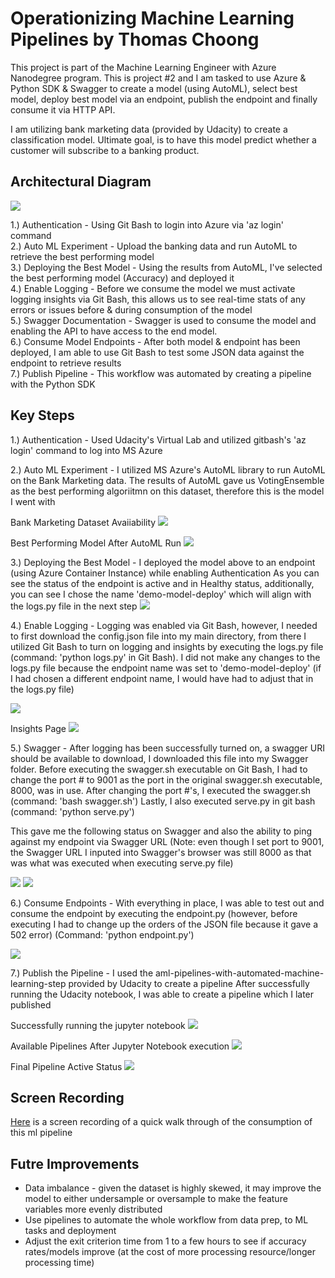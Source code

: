 
# Operationizing Machine Learning Pipelines by Thomas Choong

This project is part of the Machine Learning Engineer with Azure Nanodegree program. This is project #2 and I am tasked to use Azure & Python SDK & Swagger to create a model (using AutoML), select best model, deploy best model via an endpoint, publish the endpoint and finally consume it via HTTP API.

I am utilizing bank marketing data (provided by Udacity) to create a classification model. Ultimate goal, is to have this model predict whether a customer will subscribe to a banking product.

## Architectural Diagram
<img src="https://github.com/thomascjw30/operationalizing-ml-pipeline/blob/main/Screenshots/Untitled.png">

1.) Authentication - Using Git Bash to login into Azure via 'az login' command
<br>2.) Auto ML Experiment - Upload the banking data and run AutoML to retrieve the best performing model
<br>3.) Deploying the Best Model - Using the results from AutoML, I've selected the best performing model (Accuracy) and deployed it 
<br>4.) Enable Logging - Before we consume the model we must activate logging insights via Git Bash, this allows us to see real-time stats of any errors or issues before & during consumption of the model
<br>5.) Swagger Documentation - Swagger is used to consume the model and enabling the API to have access to the end model. 
<br>6.) Consume Model Endpoints - After both model & endpoint has been deployed, I am able to use Git Bash to test some JSON data against the endpoint to retrieve results
<br>7.) Publish Pipeline - This workflow was automated by creating a pipeline with the Python SDK

## Key Steps
1.) Authentication - Used Udacity's Virtual Lab and utilized gitbash's 'az login' command to log into MS Azure

2.) Auto ML Experiment - I utilized MS Azure's AutoML library to run AutoML on the Bank Marketing data. The results of AutoML gave us VotingEnsemble as the best performing algoriitmn on this dataset, therefore this is the model I went with

Bank Marketing Dataset Avaiiability
<img src="https://github.com/thomascjw30/operationalizing-ml-pipeline/blob/main/Screenshots/dataset_avialable.PNG">

Best Performing Model After AutoML Run
<img src="https://github.com/thomascjw30/operationalizing-ml-pipeline/blob/main/Screenshots/automl-bestmodel.PNG">

3.) Deploying the Best Model -  I deployed the model above to an endpoint (using Azure Container Instance) while enabling Authentication
As you can see the status of the endpoint is active and in Healthy status, additionally, you can see I chose the name 'demo-model-deploy' which will align with the logs.py file in the next step
<img src="https://github.com/thomascjw30/operationalizing-ml-pipeline/blob/main/Screenshots/model_deployment_status.PNG">

4.) Enable Logging - Logging was enabled via Git Bash, however, I needed to first download the config.json file into my main directory, from there I utilized Git Bash to turn on logging and insights by executing the logs.py file (command: 'python logs.py' in Git Bash). I did not make any changes to the logs.py file because the endpoint name was set to 'demo-model-deploy' (if I had chosen a different endpoint name, I would have had to adjust that in the logs.py file)

<img src="https://github.com/thomascjw30/operationalizing-ml-pipeline/blob/main/Screenshots/model_deployment_insights_activated.PNG">

Insights Page
<img src="https://github.com/thomascjw30/operationalizing-ml-pipeline/blob/main/Screenshots/insights_page.PNG">

5.) Swagger - After logging has been successfully turned on, a swagger URI should be available to download, I downloaded this file into my Swagger folder.
Before executing the swagger.sh executable on Git Bash, I had to change the port # to 9001 as the port in the original swagger.sh executable, 8000, was in use.
After changing the port #'s, I executed the swagger.sh (command: 'bash swagger.sh')
Lastly, I also executed serve.py in git bash (command: 'python serve.py')

This gave me the following status on Swagger and also the ability to ping against my endpoint via Swagger URL (Note: even though I set port to 9001, the Swagger URL I inputed into Swagger's browser was still 8000 as that was what was executed when executing serve.py file)

<img src="https://github.com/thomascjw30/operationalizing-ml-pipeline/blob/main/Screenshots/swagger_1.PNG">
<img src="https://github.com/thomascjw30/operationalizing-ml-pipeline/blob/main/Screenshots/swagger_2.PNG">

6.) Consume Endpoints - With everything in place, I was able to test out and consume the endpoint by executing the endpoint.py (however, before executing I had to change up the orders of the JSON file because it gave a 502 error) (Command: 'python endpoint.py')

<img src="https://github.com/thomascjw30/operationalizing-ml-pipeline/blob/main/Screenshots/endpoint_success.PNG">

7.) Publish the Pipeline - I used the aml-pipelines-with-automated-machine-learning-step provided by Udacity to create a pipeline
After successfully running the Udacity notebook, I was able to create a pipeline which I later published

Successfully running the jupyter notebook
<img src="https://github.com/thomascjw30/operationalizing-ml-pipeline/blob/main/Screenshots/completed_jnotebook_run.PNG">

Available Pipelines After Jupyter Notebook execution
<img src="https://github.com/thomascjw30/operationalizing-ml-pipeline/blob/main/Screenshots/pipeline.PNG">

Final Pipeline Active Status
<img src="https://github.com/thomascjw30/operationalizing-ml-pipeline/blob/main/Screenshots/pipeline_status_active.PNG">



## Screen Recording
<a href="https://youtu.be/m30BxWEmqU8">Here</a> is a screen recording of a quick walk through of the consumption of this ml pipeline

## Futre Improvements
- Data imbalance - given the dataset is highly skewed, it may improve the model to either undersample or oversample to make the feature variables more evenly distributed
- Use pipelines to automate the whole workflow from data prep, to ML tasks and deployment
- Adjust the exit criterion time from 1 to a few hours to see if accuracy rates/models improve (at the cost of more processing resource/longer processing time)

